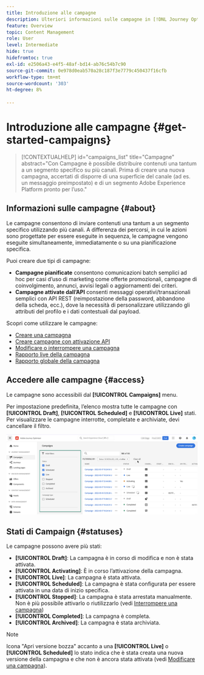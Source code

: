 ```yaml
---
title: Introduzione alle campagne
description: Ulteriori informazioni sulle campagne in [!DNL Journey Optimizer]
feature: Overview
topic: Content Management
role: User
level: Intermediate
hide: true
hidefromtoc: true
exl-id: e2506a43-e4f5-48af-bd14-ab76c54b7c90
source-git-commit: 0e978d0eab570a28c187f3e7779c450437f16cfb
workflow-type: tm+mt
source-wordcount: '303'
ht-degree: 8%

---
```


# Introduzione alle campagne {#get-started-campaigns}

>[!CONTEXTUALHELP]
>id="campaigns_list"
>title="Campagne"
>abstract="Con Campagne è possibile distribuire contenuti una tantum a un segmento specifico su più canali. Prima di creare una nuova campagna, accertati di disporre di una superficie del canale (ad es. un messaggio preimpostato) e di un segmento Adobe Experience Platform pronto per l’uso."

## Informazioni sulle campagne {#about}

Le campagne consentono di inviare contenuti una tantum a un segmento specifico utilizzando più canali. A differenza dei percorsi, in cui le azioni sono progettate per essere eseguite in sequenza, le campagne vengono eseguite simultaneamente, immediatamente o su una pianificazione specifica.

Puoi creare due tipi di campagne:

* **Campagne pianificate** consentono comunicazioni batch semplici ad hoc per casi d’uso di marketing come offerte promozionali, campagne di coinvolgimento, annunci, avvisi legali o aggiornamenti dei criteri.
* **Campagne attivate dall’API** consenti messaggi operativi/transazionali semplici con API REST (reimpostazione della password, abbandono della scheda, ecc.), dove la necessità di personalizzare utilizzando gli attributi del profilo e i dati contestuali dal payload.

Scopri come utilizzare le campagne:
* [Creare una campagna](create-campaign.md)
* [Creare campagne con attivazione API](api-triggered-campaigns.md)
* [Modificare o interrompere una campagna](modify-stop-campaign.md)
* [Rapporto live della campagna](campaign-live-report.md)
* [Rapporto globale della campagna](campaign-global-report.md)

## Accedere alle campagne {#access}

Le campagne sono accessibili dal **[!UICONTROL Campaigns]** menu.

Per impostazione predefinita, l’elenco mostra tutte le campagne con **[!UICONTROL Draft]**, **[!UICONTROL Scheduled]** e **[!UICONTROL Live]** stati. Per visualizzare le campagne interrotte, completate e archiviate, devi cancellare il filtro.

![](assets/create-campaign-list.png)

## Stati di Campaign {#statuses}

Le campagne possono avere più stati:

* **[!UICONTROL Draft]**: La campagna è in corso di modifica e non è stata attivata.
* **[!UICONTROL Activating]**: È in corso l’attivazione della campagna.
* **[!UICONTROL Live]**: La campagna è stata attivata.
* **[!UICONTROL Scheduled]**: La campagna è stata configurata per essere attivata in una data di inizio specifica.
* **[!UICONTROL Stopped]**: La campagna è stata arrestata manualmente. Non è più possibile attivarlo o riutilizzarlo (vedi [Interrompere una campagna](modify-stop-campaign.md#stop))
* **[!UICONTROL Completed]**: La campagna è completa.
* **[!UICONTROL Archived]**: La campagna è stata archiviata.

>[!NOTE]
>
>Icona &quot;Apri versione bozza&quot; accanto a una **[!UICONTROL Live]** o **[!UICONTROL Scheduled]** lo stato indica che è stata creata una nuova versione della campagna e che non è ancora stata attivata (vedi [Modificare una campagna](modify-stop-campaign.md#modify)).
